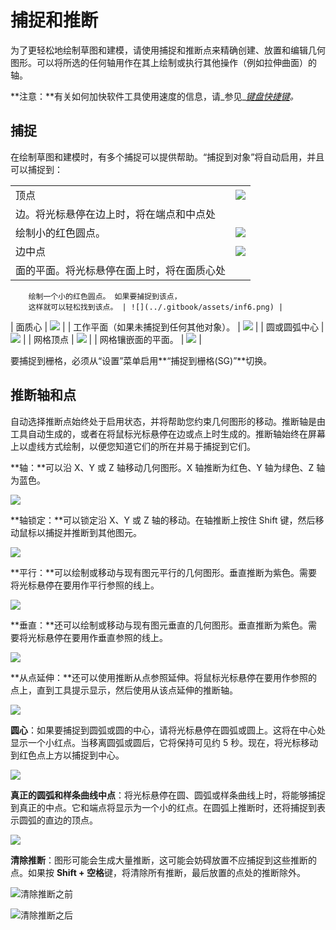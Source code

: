 # 捕捉和推断

为了更轻松地绘制草图和建模，请使用捕捉和推断点来精确创建、放置和编辑几何图形。可以将所选的任何轴用作在其上绘制或执行其他操作（例如拉伸曲面）的轴。

**注意：**有关如何加快软件工具使用速度的信息，请_参见_[_键盘快捷键_](../appendix/keyboard-shortcuts.md)_。_

## 捕捉

在绘制草图和建模时，有多个捕捉可以提供帮助。“捕捉到对象”将自动启用，并且可以捕捉到：

|                                                                                                                                                                            |                                            |
| -------------------------------------------------------------------------------------------------------------------------------------------------------------------------- | ------------------------------------------ |
| 顶点 | ![](<../.gitbook/assets/inf3 (3) (2).png>) |
| 边。将光标悬停在边上时，将在端点和中点处
        绘制小的红色圆点。 | ![](../.gitbook/assets/inf4.png) |
| 边中点 | ![](../.gitbook/assets/inf5.png) |
| 面的平面。将光标悬停在面上时，将在面质心处
        绘制一个小的红色圆点。 如果要捕捉到该点，
        这样就可以轻松找到该点。 | ![](../.gitbook/assets/inf6.png) |
| 面质心 | ![](../.gitbook/assets/inf7.png) |
| 工作平面（如果未捕捉到任何其他对象）。 | ![](../.gitbook/assets/inf8.png) |
| 圆或圆弧中心 | ![](../.gitbook/assets/inf9.png) |
| 网格顶点 | ![](../.gitbook/assets/inf2.png) |
| 网格镶嵌面的平面。 | ![](../.gitbook/assets/inf1.png) |

要捕捉到栅格，必须从“设置”菜单启用**“捕捉到栅格(SG)”**切换。

## 推断轴和点

自动选择推断点始终处于启用状态，并将帮助您约束几何图形的移动。推断轴是由工具自动生成的，或者在将鼠标光标悬停在边或点上时生成的。推断轴始终在屏幕上以虚线方式绘制，以便您知道它们的所在并易于捕捉到它们。

**轴：**可以沿 X、Y 或 Z 轴移动几何图形。X 轴推断为红色、Y 轴为绿色、Z 轴为蓝色。

![](../.gitbook/assets/inf10.png)

**轴锁定：**可以锁定沿 X、Y 或 Z 轴的移动。在轴推断上按住 Shift 键，然后移动鼠标以捕捉并推断到其他图元。

![](../.gitbook/assets/inf13.png)

**平行：**可以绘制或移动与现有图元平行的几何图形。垂直推断为紫色。需要将光标悬停在要用作平行参照的线上。

![](../.gitbook/assets/inf14.png)

**垂直：**还可以绘制或移动与现有图元垂直的几何图形。垂直推断为紫色。需要将光标悬停在要用作垂直参照的线上。

![](../.gitbook/assets/inf15.png)

**从点延伸：**还可以使用推断从点参照延伸。将鼠标光标悬停在要用作参照的点上，直到工具提示显示，然后使用从该点延伸的推断轴。

![](../.gitbook/assets/inf16.png)

**圆心**：如果要捕捉到圆弧或圆的中心，请将光标悬停在圆弧或圆上。这将在中心处显示一个小红点。当移离圆弧或圆后，它将保持可见约 5 秒。现在，将光标移动到红色点上方以捕捉到中心。

![](../.gitbook/assets/inf17.png)

**真正的圆弧和样条曲线中点**：将光标悬停在圆、圆弧或样条曲线上时，将能够捕捉到真正的中点。它和端点将显示为一个小的红点。在圆弧上推断时，还将捕捉到表示圆弧的直边的顶点。

![](../.gitbook/assets/inf18.png)

**清除推断**：图形可能会生成大量推断，这可能会妨碍放置不应捕捉到这些推断的点。如果按 **Shift + 空格**键，将清除所有推断，最后放置的点处的推断除外。

![清除推断之前](../.gitbook/assets/inf19.png)

![清除推断之后](../.gitbook/assets/inf20.png)
